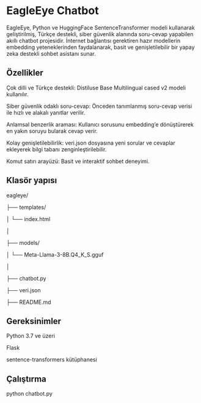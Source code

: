 # EagleEye Chatbot

EagleEye, Python ve HuggingFace SentenceTransformer modeli kullanarak geliştirilmiş, Türkçe destekli, siber güvenlik alanında soru-cevap yapabilen akıllı chatbot projesidir. İnternet bağlantısı gerektiren hazır modellerin embedding yeteneklerinden faydalanarak, basit ve genişletilebilir bir yapay zeka destekli sohbet asistanı sunar.

## Özellikler

Çok dilli ve Türkçe destekli: Distiluse Base Multilingual cased v2 modeli kullanılır.

Siber güvenlik odaklı soru-cevap: Önceden tanımlanmış soru-cevap verisi ile hızlı ve alakalı yanıtlar verilir.

Anlamsal benzerlik araması: Kullanıcı sorusunu embedding’e dönüştürerek en yakın soruyu bularak cevap verir.

Kolay genişletilebilirlik: veri.json dosyasına yeni sorular ve cevaplar ekleyerek bilgi tabanı zenginleştirilebilir.

Komut satırı arayüzü: Basit ve interaktif sohbet deneyimi.

## Klasör yapısı

eagleye/

├── templates/

│   └── index.html

│

├── models/

│   └── Meta-Llama-3-8B.Q4_K_S.gguf

│

├── chatbot.py

├── veri.json

├── README.md

## Gereksinimler

Python 3.7 ve üzeri

Flask

sentence-transformers kütüphanesi

## Çalıştırma

python chatbot.py
